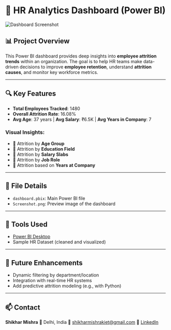 # 🧠 HR Analytics Dashboard (Power BI)

![Dashboard Screenshot](Screenshot%202025-05-18%20120836.png)

## 📊 Project Overview

This Power BI dashboard provides deep insights into **employee attrition trends** within an organization. The goal is to help HR teams make data-driven decisions to improve **employee retention**, understand **attrition causes**, and monitor key workforce metrics.

---

## 🔍 Key Features

* **Total Employees Tracked**: 1480
* **Overall Attrition Rate**: 16.08%
* **Avg Age**: 37 years | **Avg Salary**: ₹6.5K | **Avg Years in Company**: 7

### Visual Insights:

* 🔹 Attrition by **Age Group**
* 🔹 Attrition by **Education Field**
* 🔹 Attrition by **Salary Slabs**
* 🔹 Attrition by **Job Role**
* 🔹 Attrition based on **Years at Company**

---

## 📁 File Details

* `dashboard.pbix`: Main Power BI file
* `Screenshot.png`: Preview image of the dashboard

---

## 📌 Tools Used

* [Power BI Desktop](https://powerbi.microsoft.com/)
* Sample HR Dataset (cleaned and visualized)

---

## 🚀 Future Enhancements

* Dynamic filtering by department/location
* Integration with real-time HR systems
* Add predictive attrition modeling (e.g., with Python)

---

## 📫 Contact

**Shikhar Mishra**
📍 Delhi, India
📧 [shikharmishrakiet@gmail.com](mailto:shikharmishrakiet@gmail.com)
🔗 [LinkedIn](https://linkedin.com/in/shikhar-mishra)
